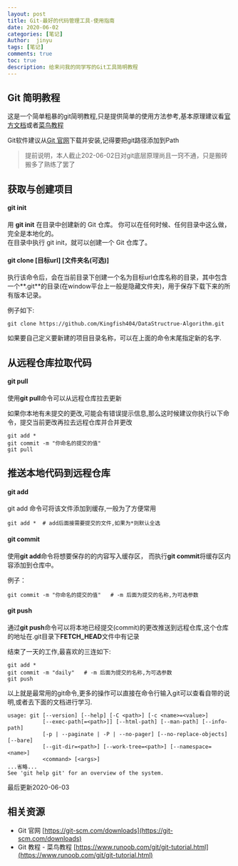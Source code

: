 ```yaml
---
layout: post
title: Git-最好的代码管理工具-使用指南
date: 2020-06-02
categories: [笔记]
Author:  jinyu
tags: [笔记]
comments: true
toc: true
description: 给来问我的同学写的Git工具简明教程
---
```


## Git 简明教程

这是一个简单粗暴的git简明教程,只是提供简单的使用方法参考,基本原理建议看[官方文档](https://git-scm.com/doc)或者[菜鸟教程](https://www.runoob.com/git/git-tutorial.html)

Git软件建议从[Git 官网](https://git-scm.com/downloads)下载并安装,记得要把git路径添加到Path

<!-- more -->

> 提前说明，本人截止202-06-02日对git底层原理尚且一窍不通，只是搬砖搬多了熟练了罢了

## 获取与创建项目

#### git init

用 **git init** 在目录中创建新的 Git 仓库。 你可以在任何时候、任何目录中这么做，完全是本地化的。    
在目录中执行 git init，就可以创建一个 Git 仓库了。

#### git clone [目标url] [文件夹名(可选)]

执行该命令后，会在当前目录下创建一个名为目标url仓库名称的目录，其中包含一个**.git**的目录(在window平台上一般是隐藏文件夹)，用于保存下载下来的所有版本记录。

例子如下:
```shell
git clone https://github.com/Kingfish404/DataStructrue-Algorithm.git
```

如果要自己定义要新建的项目目录名称，可以在上面的命令末尾指定新的名字.

## 从远程仓库拉取代码

#### git pull

使用**git pull**命令可以从远程仓库拉去更新

如果你本地有未提交的更改,可能会有错误提示信息,那么这时候建议你执行以下命令，提交当前更改再拉去远程仓库并合并更改
```shell
git add *
git commit -m "你命名的提交的值"
git pull
```

## 推送本地代码到远程仓库

#### git add

git add 命令可将该文件添加到缓存,一般为了方便常用

```shell
git add *  # add后面接需要提交的文件,如果为*则默认全选
```

#### git commit


使用**git add**命令将想要保存的的内容写入缓存区， 而执行**git commit**将缓存区内容添加到仓库中。

例子：
```shell
git commit -m "你命名的提交的值"   # -m 后面为提交的名称,为可选参数
```

#### git push

通过**git push**命令可以将本地已经提交(commit)的更改推送到远程仓库,这个仓库的地址在.git目录下**FETCH_HEAD**文件中有记录

结束了一天的工作,最喜欢的三连如下:
```shell
git add *
git commit -m "daily"   # -m 后面为提交的名称,为可选参数
git push
```

以上就是最常用的git命令,更多的操作可以直接在命令行输入git可以查看自带的说明,或者去下面的文档进行学习.

```
usage: git [--version] [--help] [-C <path>] [-c <name>=<value>]
           [--exec-path[=<path>]] [--html-path] [--man-path] [--info-path]
           [-p | --paginate | -P | --no-pager] [--no-replace-objects] [--bare]
           [--git-dir=<path>] [--work-tree=<path>] [--namespace=<name>]
           <command> [<args>]
...省略...
See 'git help git' for an overview of the system.
```

最后更新2020-06-03

## 相关资源

* Git 官网 [https://git-scm.com/downloads](https://git-scm.com/downloads)
* Git 教程 - 菜鸟教程  [https://www.runoob.com/git/git-tutorial.html](https://www.runoob.com/git/git-tutorial.html)